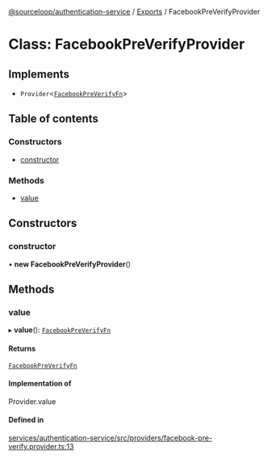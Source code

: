 [@sourceloop/authentication-service](../README.md) / [Exports](../modules.md) / FacebookPreVerifyProvider

# Class: FacebookPreVerifyProvider

## Implements

- `Provider`<[`FacebookPreVerifyFn`](../modules.md#facebookpreverifyfn)\>

## Table of contents

### Constructors

- [constructor](FacebookPreVerifyProvider.md#constructor)

### Methods

- [value](FacebookPreVerifyProvider.md#value)

## Constructors

### constructor

• **new FacebookPreVerifyProvider**()

## Methods

### value

▸ **value**(): [`FacebookPreVerifyFn`](../modules.md#facebookpreverifyfn)

#### Returns

[`FacebookPreVerifyFn`](../modules.md#facebookpreverifyfn)

#### Implementation of

Provider.value

#### Defined in

[services/authentication-service/src/providers/facebook-pre-verify.provider.ts:13](https://github.com/sourcefuse/loopback4-microservice-catalog/blob/53060ad88/services/authentication-service/src/providers/facebook-pre-verify.provider.ts#L13)
